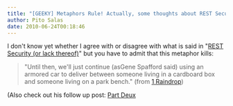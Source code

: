 ```yaml
---
title: "[GEEKY] Metaphors Rule! Actually, some thoughts about REST Security"
author: Pito Salas
date: 2010-06-24T00:18:46
---
```




I don't know yet whether I agree with or disagree with what is said in "[REST
Security (or lack
thereof)](<http://1raindrop.typepad.com/1_raindrop/2006/12/rest_security_o.html>)"
but you have to admit that this metaphor kills:

> "Until then, we'll just continue (asGene Spafford said) using an armored car
> to deliver between someone living in a cardboard box and someone living on a
> park bench." (from [1
> Raindrop](<http://1raindrop.typepad.com/1_raindrop/2006/12/rest_security_o.html>))

(Also check out his follow up post: [Part
Deux](<http://1raindrop.typepad.com/1_raindrop/2006/12/rest_security_o_1.html>)


